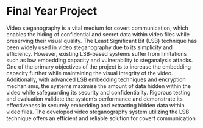 # Final Year Project

Video steganography is a vital medium for covert communication, which enables the hiding of confidential and secret data within video files while preserving their visual quality. The Least Significant Bit (LSB) technique has been widely used in video steganography due to its simplicity and efficiency. However, existing LSB-based systems suffer from limitations such as low embedding capacity and vulnerability to steganalysis attacks. One of the primary objectives of the project is to increase the embedding capacity further while maintaining the visual integrity of the video. Additionally, with advanced LSB embedding techniques and encryption mechanisms, the systems maximise the amount of data hidden within the video while safeguarding its security and confidentiality. Rigorous testing and evaluation validate the system’s performance and demonstrate its effectiveness in securely embedding and extracting hidden data within video files. The developed video steganography system utilizing the LSB technique offers an efficient and reliable solution for covert communication
